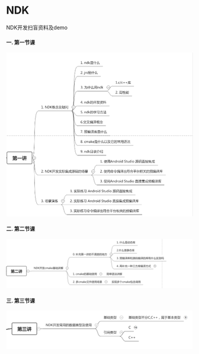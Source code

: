 # NDK
NDK开发扫盲资料及demo


#### 一. 第一节课
![](https://github.com/jiangchaochao/NDK/blob/main/Lesson1/NDK%E8%AF%BE%E4%BB%B61.png)

#### 二. 第二节课

![](https://github.com/jiangchaochao/NDK/blob/main/Lesson2/NDK%E7%AC%AC%E4%BA%8C%E8%AE%B2%E8%AF%BE%E4%BB%B6.png)

#### 三. 第三节课
![](https://github.com/jiangchaochao/NDK/blob/main/Lesson3/NDK%E7%AC%AC%E4%B8%89%E8%AE%B2%E8%AF%BE%E4%BB%B6.png)
